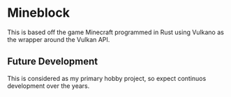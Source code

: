 # Mineblock
This is based off the game Minecraft programmed in Rust using Vulkano as the wrapper around the Vulkan API.

## Future Development
This is considered as my primary hobby project, so expect continuos development over the years.

